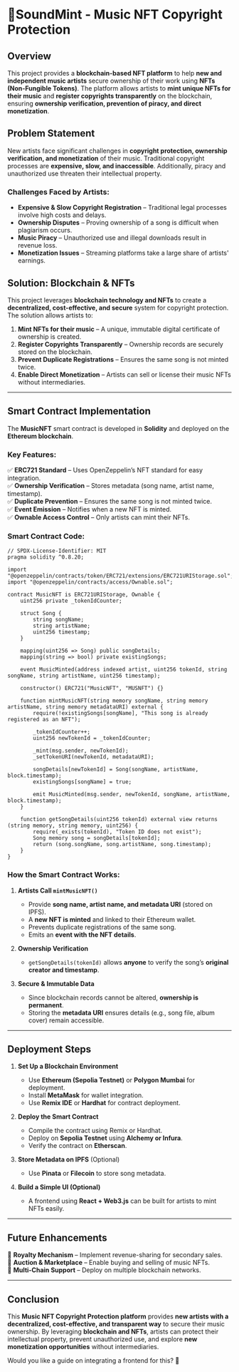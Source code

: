 # 🎵SoundMint - Music NFT Copyright Protection

## **Overview**
This project provides a **blockchain-based NFT platform** to help **new and independent music artists** secure ownership of their work using **NFTs (Non-Fungible Tokens)**. The platform allows artists to **mint unique NFTs for their music** and **register copyrights transparently** on the blockchain, ensuring **ownership verification, prevention of piracy, and direct monetization**.

## **Problem Statement**
New artists face significant challenges in **copyright protection, ownership verification, and monetization** of their music. Traditional copyright processes are **expensive, slow, and inaccessible**. Additionally, piracy and unauthorized use threaten their intellectual property.

### **Challenges Faced by Artists:**
- **Expensive & Slow Copyright Registration** – Traditional legal processes involve high costs and delays.
- **Ownership Disputes** – Proving ownership of a song is difficult when plagiarism occurs.
- **Music Piracy** – Unauthorized use and illegal downloads result in revenue loss.
- **Monetization Issues** – Streaming platforms take a large share of artists' earnings.

## **Solution: Blockchain & NFTs**
This project leverages **blockchain technology and NFTs** to create a **decentralized, cost-effective, and secure** system for copyright protection. The solution allows artists to:

1. **Mint NFTs for their music** – A unique, immutable digital certificate of ownership is created.
2. **Register Copyrights Transparently** – Ownership records are securely stored on the blockchain.
3. **Prevent Duplicate Registrations** – Ensures the same song is not minted twice.
4. **Enable Direct Monetization** – Artists can sell or license their music NFTs without intermediaries.

---

## **Smart Contract Implementation**
The **MusicNFT** smart contract is developed in **Solidity** and deployed on the **Ethereum blockchain**.

### **Key Features:**
✅ **ERC721 Standard** – Uses OpenZeppelin’s NFT standard for easy integration.  
✅ **Ownership Verification** – Stores metadata (song name, artist name, timestamp).  
✅ **Duplicate Prevention** – Ensures the same song is not minted twice.  
✅ **Event Emission** – Notifies when a new NFT is minted.  
✅ **Ownable Access Control** – Only artists can mint their NFTs.  

### **Smart Contract Code:**
```solidity
// SPDX-License-Identifier: MIT
pragma solidity ^0.8.20;

import "@openzeppelin/contracts/token/ERC721/extensions/ERC721URIStorage.sol";
import "@openzeppelin/contracts/access/Ownable.sol";

contract MusicNFT is ERC721URIStorage, Ownable {
    uint256 private _tokenIdCounter;

    struct Song {
        string songName;
        string artistName;
        uint256 timestamp;
    }

    mapping(uint256 => Song) public songDetails;
    mapping(string => bool) private existingSongs;

    event MusicMinted(address indexed artist, uint256 tokenId, string songName, string artistName, uint256 timestamp);

    constructor() ERC721("MusicNFT", "MUSNFT") {}

    function mintMusicNFT(string memory songName, string memory artistName, string memory metadataURI) external {
        require(!existingSongs[songName], "This song is already registered as an NFT");

        _tokenIdCounter++;
        uint256 newTokenId = _tokenIdCounter;

        _mint(msg.sender, newTokenId);
        _setTokenURI(newTokenId, metadataURI);

        songDetails[newTokenId] = Song(songName, artistName, block.timestamp);
        existingSongs[songName] = true;

        emit MusicMinted(msg.sender, newTokenId, songName, artistName, block.timestamp);
    }

    function getSongDetails(uint256 tokenId) external view returns (string memory, string memory, uint256) {
        require(_exists(tokenId), "Token ID does not exist");
        Song memory song = songDetails[tokenId];
        return (song.songName, song.artistName, song.timestamp);
    }
}
```

### **How the Smart Contract Works:**
1. **Artists Call `mintMusicNFT()`**  
   - Provide **song name, artist name, and metadata URI** (stored on IPFS).
   - A **new NFT is minted** and linked to their Ethereum wallet.
   - Prevents duplicate registrations of the same song.
   - Emits an **event with the NFT details**.

2. **Ownership Verification**  
   - `getSongDetails(tokenId)` allows **anyone** to verify the song’s **original creator and timestamp**.

3. **Secure & Immutable Data**  
   - Since blockchain records cannot be altered, **ownership is permanent**.
   - Storing the **metadata URI** ensures details (e.g., song file, album cover) remain accessible.

---

## **Deployment Steps**
1. **Set Up a Blockchain Environment**  
   - Use **Ethereum (Sepolia Testnet)** or **Polygon Mumbai** for deployment.  
   - Install **MetaMask** for wallet integration.  
   - Use **Remix IDE** or **Hardhat** for contract deployment.  

2. **Deploy the Smart Contract**  
   - Compile the contract using Remix or Hardhat.
   - Deploy on **Sepolia Testnet** using **Alchemy or Infura**.
   - Verify the contract on **Etherscan**.

3. **Store Metadata on IPFS** (Optional)  
   - Use **Pinata** or **Filecoin** to store song metadata.

4. **Build a Simple UI (Optional)**  
   - A frontend using **React + Web3.js** can be built for artists to mint NFTs easily.

---

## **Future Enhancements**
🔹 **Royalty Mechanism** – Implement revenue-sharing for secondary sales.  
🔹 **Auction & Marketplace** – Enable buying and selling of music NFTs.  
🔹 **Multi-Chain Support** – Deploy on multiple blockchain networks.  

---

## **Conclusion**
This **Music NFT Copyright Protection platform** provides **new artists with a decentralized, cost-effective, and transparent way** to secure their music ownership. By leveraging **blockchain and NFTs**, artists can protect their intellectual property, prevent unauthorized use, and explore **new monetization opportunities** without intermediaries.

Would you like a guide on integrating a frontend for this? 🚀
